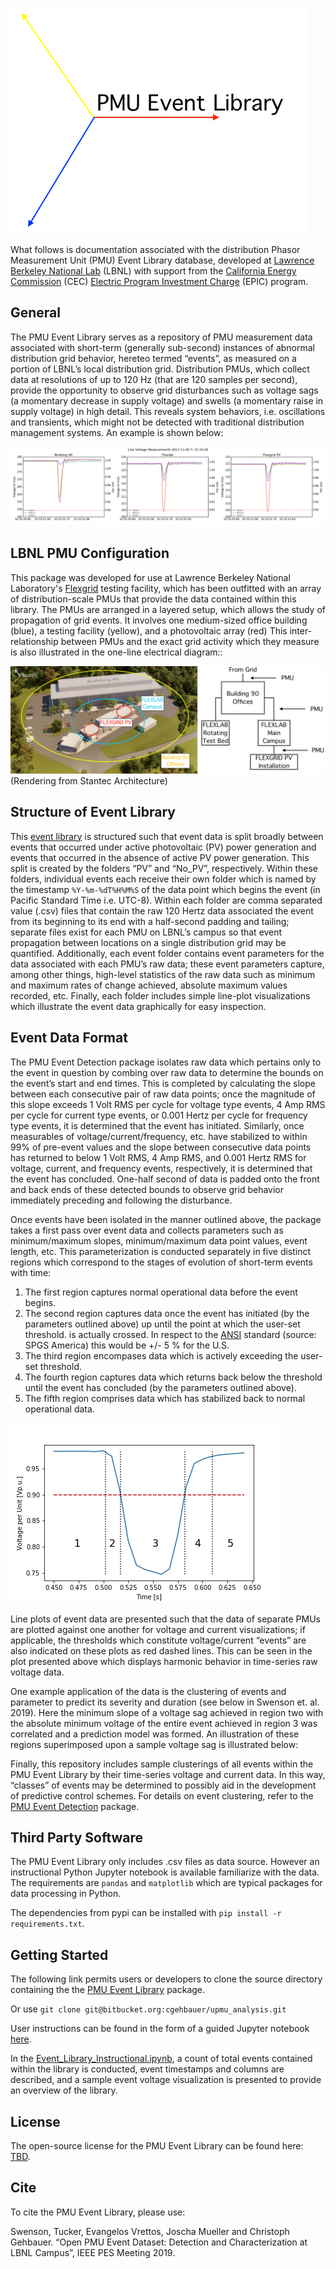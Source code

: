 ![PMU](Documentation/logo_EL.png)

What follows is documentation associated with the distribution Phasor Measurement Unit (PMU) Event Library database, developed at [Lawrence Berkeley National Lab](https://gig.lbl.gov/) (LBNL) with support from the [California Energy Commission](https://www.energy.ca.gov/) (CEC) [Electric Program Investment Charge](https://www.energy.ca.gov/contracts/epic.html) (EPIC) program.

## General
The PMU Event Library serves as a repository of PMU measurement data associated with short-term (generally sub-second) instances of abnormal distribution grid behavior, hereteo termed “events”, as measured on a portion of LBNL’s local distribution grid. Distribution PMUs, which collect data at resolutions of up to 120 Hz (that are 120 samples per second), provide the opportunity to observe grid disturbances such as voltage sags (a momentary decrease in supply voltage) and swells (a momentary raise in supply voltage) in high detail. This reveals system behaviors, i.e. oscillations and transients, which might not be detected with traditional distribution management systems. An example is shown below:

![Harmonics](Event_Library/No_PV/2017-11-05T223320/L.png)

## LBNL PMU Configuration
This package was developed for use at Lawrence Berkeley National Laboratory's [Flexgrid](https://flexlab.lbl.gov/introducing-flexgrid) testing facility, which has been outfitted with an array of distribution-scale  PMUs that provide the data contained within this library. The PMUs are arranged in a layered setup, which allows the study of propagation of grid events. It involves one medium-sized office building (blue), a testing facility (yellow), and a photovoltaic array (red) This inter-relationship between PMUs and the exact grid activity which they measure is also illustrated in the one-line electrical diagram::

![Setup](Documentation/Combined_ETA.png)
(Rendering from Stantec Architecture)

## Structure of Event Library
This [event library](Event_Library) is structured such that event data is split broadly between events that occurred under active photovoltaic (PV) power generation and events that occurred in the absence of active PV power generation. This split is created by the folders “PV” and “No_PV”, respectively. Within these folders, individual events each receive their own folder which is named by the timestamp `%Y-%m-%dT%H%M%S` of the data point which begins the event (in Pacific Standard Time i.e. UTC-8). Within each folder are comma separated value (.csv) files that contain the raw 120 Hertz data associated the event from its beginning to its end with a half-second padding and tailing; separate files exist for each PMU on LBNL’s campus so that event propagation between locations on a single distribution grid may be quantified. Additionally, each event folder contains event parameters for the data associated with each PMU’s raw data; these event parameters capture, among other things, high-level statistics of the raw data such as minimum and maximum rates of change achieved, absolute maximum values recorded, etc. Finally, each folder includes simple line-plot visualizations which illustrate the event data graphically for easy inspection. 


## Event Data Format
The PMU Event Detection package isolates raw data which pertains only to the event in question by combing over raw data to determine the bounds on the event’s start and end times. This is completed by calculating the slope between each consecutive pair of raw data points; once the magnitude of this slope exceeds 1 Volt RMS per cycle for voltage type events, 4 Amp RMS per cycle for current type events, or 0.001 Hertz per cycle for frequency type events, it is determined that the event has initiated. Similarly, once measurables of voltage/current/frequency, etc. have stabilized to within 99% of pre-event values and the slope between consecutive data points has returned to below 1 Volt RMS, 4 Amp RMS, and 0.001 Hertz RMS for voltage, current, and frequency events, respectively, it is determined that the event has concluded. One-half second of data is padded onto the front and back ends of these detected bounds to observe grid behavior immediately preceding and following the disturbance.

Once events have been isolated in the manner outlined above, the package takes a first pass over event data and collects parameters such as minimum/maximum slopes, minimum/maximum data point values, event length, etc. This parameterization is conducted separately in five distinct regions which correspond to the stages of evolution of short-term events with time:

1. The first region captures normal operational data before the event begins.
2. The second region captures data once the event has initiated (by the parameters outlined above) up until the point at which the user-set threshold. is actually crossed. In respect to the [ANSI](https://www.spgsamerica.com/upload/documents/company_green_bar_documents/ansi_c84_1-2016_voltage_ranges_green_bar.pdf) standard (source: SPGS America) this would be +/- 5 % for the U.S. 
3. The third region encompases data which is actively exceeding the user-set threshold.
4. The fourth region captures data which returns back below the threshold until the event has concluded (by the parameters outlined above).
5. The fifth region comprises data which has stabilized back to normal operational data. 

![Parameter_Regions](Documentation/Event_Parameterization.jpg)

Line plots of event data are presented such that the data of separate PMUs are plotted against one another for voltage and current visualizations; if applicable, the thresholds which constitute voltage/current “events” are also indicated on these plots as red dashed lines. This can be seen in the plot presented above which displays harmonic behavior in time-series raw voltage data.

One example application of the data is the clustering of events and parameter to predict its severity and duration (see below in Swenson et. al. 2019). Here the minimum slope of a voltage sag achieved in region two with the absolute minimum voltage of the entire event achieved in region 3 was correlated and a prediction model was formed. An illustration of these regions superimposed upon a sample voltage sag is illustrated below:


Finally, this repository includes sample clusterings of all events within the PMU Event Library by their time-series voltage and current data. In this way, “classes” of events may be determined to possibly aid in the development of predictive control schemes. For details on event clustering, refer to the [PMU Event Detection](https://bitbucket.org/cgehbauer/upmu_analysis/src/master/PMU_Event_Detection_v0.1/) package. 

## Third Party Software
The PMU Event Library only includes .csv files as data source. However an instructional Python Jupyter notebook is available familiarize with the data. The requirements are `pandas` and `matplotlib` which are typical packages for data processing in Python.

The dependencies from pypi can be installed with `pip install -r requirements.txt`. 

## Getting Started
The following link permits users or developers to clone the source directory containing the the [PMU Event Library](https://bitbucket.org/cgehbauer/upmu_analysis/src/master/PMU_Event_Library_v0.1/) package.

Or use `git clone git@bitbucket.org:cgehbauer/upmu_analysis.git`

User instructions can be found in the form of a guided Jupyter notebook [here](https://bitbucket.org/cgehbauer/upmu_analysis/src/master/uPMU_Event_Library_v0.1/Examples/).

In the [Event_Library_Instructional.ipynb](Event_Library_Instructional.ipynb), a count of total events contained within the library is conducted, event timestamps and columns are described, and a sample event voltage visualization is presented to provide an overview of the library.

## License
The open-source license for the PMU Event Library can be found here: [TBD](Link).

## Cite
To cite the PMU Event Library, please use:

Swenson, Tucker, Evangelos Vrettos, Joscha Mueller and Christoph Gehbauer. “Open PMU Event Dataset:
Detection and Characterization at LBNL Campus”, IEEE PES Meeting 2019.